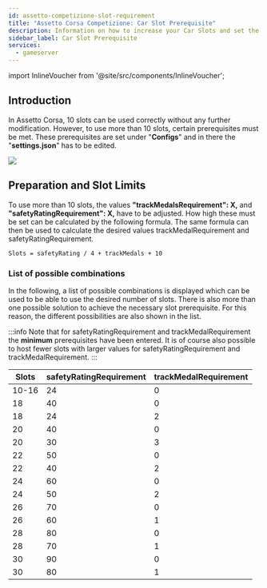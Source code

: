 ```yaml
---
id: assetto-competizione-slot-requirement
title: "Assetto Corsa Competizione: Car Slot Prerequisite"
description: Information on how to increase your Car Slots and set the Prerequisite correctly - ZAP-Hosting.com documentation
sidebar_label: Car Slot Prerequisite
services:
  - gameserver
---
```


import InlineVoucher from '@site/src/components/InlineVoucher';

## Introduction

In Assetto Corsa, 10 slots can be used correctly without any further modification. However, to use more than 10 slots, certain prerequisites must be met. These prerequisites are set under "**Configs**" and in there the "**settings.json**" has to be edited.

![](https://screensaver01.zap-hosting.com/index.php/s/QbA5ZaeFywt974J/preview)

<InlineVoucher />

## Preparation and Slot Limits

To use more than 10 slots, the values **"trackMedalsRequirement": X,** and **"safetyRatingRequirement": X,** have to be adjusted.
How high these must be set can be calculated by the following formula. 
The same formula can then be used to calculate the desired values trackMedalRequirement and safetyRatingRequirement.

```
Slots = safetyRating / 4 + trackMedals + 10 
```

### List of possible combinations

In the following, a list of possible combinations is displayed which can be used to be able to use the desired number of slots.
There is also more than one possible solution to achieve the necessary slot prerequisite.
For this reason, the different possibilities are also shown in the list.

:::info
Note that for safetyRatingRequirement and trackMedalRequirement the **minimum** prerequisites have been entered. It is of course also possible to host fewer slots with larger values for safetyRatingRequirement and trackMedalRequirement.
:::

Slots | safetyRatingRequirement | trackMedalRequirement
-----|-------|---------
10-16 | 24 | 0
18 | 40 | 0
18 | 24 | 2
20 | 40 | 0
20 | 30 | 3
22 | 50 | 0
22 | 40 | 2
24 | 60 | 0
24 | 50 | 2
26 | 70 | 0
26 | 60 | 1
28 | 80 | 0
28 | 70 | 1
30 | 90 | 0
30 | 80 | 1
